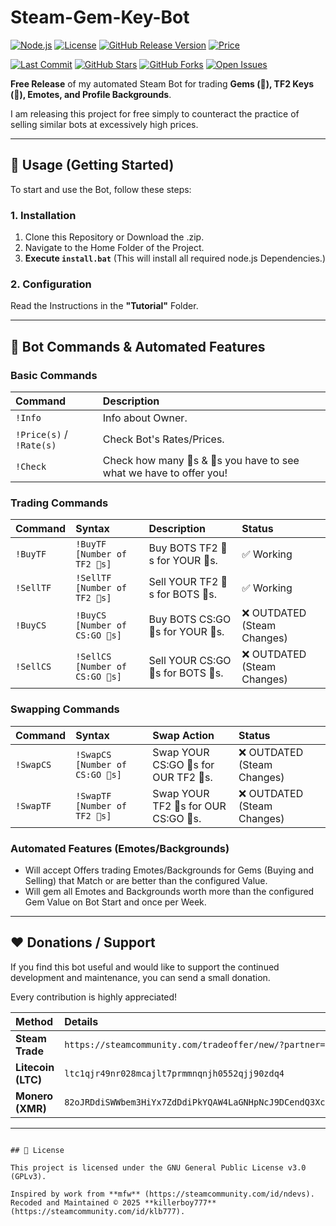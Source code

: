 # Steam-Gem-Key-Bot

[![Node.js](https://img.shields.io/badge/Node.js-v20+-green?logo=node.js)](https://nodejs.org/)
[![License](https://img.shields.io/github/license/killerboyyy777/777-Steam-Gem-Tf2key-Bot.svg?label=License)](https://github.com/killerboyboy777/777-Steam-Gem-Tf2key-Bot/blob/main/LICENSE)
[![GitHub Release Version](https://img.shields.io/github/v/release/killerboyyy777/777-Steam-Gem-Tf2key-Bot?label=Version&logo=github)](https://github.com/killerboyyy777/777-Steam-Gem-Tf2key-Bot/releases)
[![Price](https://img.shields.io/badge/Price-FREE-blue.svg)]()

[![Last Commit](https://img.shields.io/github/last-commit/killerboyyy777/777-Steam-Gem-Tf2key-Bot.svg?label=Updated)](https://github.com/killerboyyy777/777-Steam-Gem-Tf2key-Bot/commits/main)
[![GitHub Stars](https://img.shields.io/github/stars/killerboyyy777/777-Steam-Gem-Tf2key-Bot?style=social&label=Stars)](https://github.com/killerboyyy777/777-Steam-Gem-Tf2key-Bot/stargazers)
[![GitHub Forks](https://img.shields.io/github/forks/killerboyyy777/777-Steam-Gem-Tf2key-Bot?style=social&label=Forks&logo=github)](https://github.com/killerboyyy777/777-Steam-Gem-Tf2key-Bot/network/members)
[![Open Issues](https://img.shields.io/github/issues/killerboyyy777/777-Steam-Gem-Tf2key-Bot.svg?label=Issues)](https://github.com/killerboyyy777/777-Steam-Gem-Tf2key-Bot/issues)

**Free Release** of my automated Steam Bot for trading **Gems (💎), TF2 Keys (🔑), Emotes, and Profile Backgrounds**.

I am releasing this project for free simply to counteract the practice of selling similar bots at excessively high prices.

---

## 🚀 Usage (Getting Started)

To start and use the Bot, follow these steps:

### 1. Installation
1. Clone this Repository or Download the .zip.
2. Navigate to the Home Folder of the Project.
3. **Execute `install.bat`** (This will install all required node.js Dependencies.)

### 2. Configuration
Read the Instructions in the **"Tutorial"** Folder.

---

## 🤖 Bot Commands & Automated Features

### Basic Commands

| Command | Description |
| :--- | :--- |
| `!Info` | Info about Owner. |
| `!Price(s)` / `!Rate(s)` | Check Bot's Rates/Prices. |
| `!Check` | Check how many 🔑s & 💎s you have to see what we have to offer you! |

### Trading Commands

| Command | Syntax | Description | Status |
| :--- | :--- | :--- | :--- |
| `!BuyTF` | `!BuyTF [Number of TF2 🔑s]` | Buy BOTS TF2 🔑s for YOUR 💎s. | ✅ Working |
| `!SellTF` | `!SellTF [Number of TF2 🔑s]` | Sell YOUR TF2 🔑s for BOTS 💎s. | ✅ Working |
| `!BuyCS` | `!BuyCS [Number of CS:GO 🔑s]` | Buy BOTS CS:GO 🔑s for YOUR 💎s. | ❌ OUTDATED (Steam Changes) |
| `!SellCS` | `!SellCS [Number of CS:GO 🔑s]` | Sell YOUR CS:GO 🔑s for BOTS 💎s. | ❌ OUTDATED (Steam Changes) |

### Swapping Commands

| Command | Syntax | Swap Action | Status |
| :--- | :--- | :--- | :--- |
| `!SwapCS` | `!SwapCS [Number of CS:GO 🔑s]` | Swap YOUR CS:GO 🔑s for OUR TF2 🔑s. | ❌ OUTDATED (Steam Changes) |
| `!SwapTF` | `!SwapTF [Number of TF2 🔑s]` | Swap YOUR TF2 🔑s for OUR CS:GO 🔑s. | ❌ OUTDATED (Steam Changes) |

### Automated Features (Emotes/Backgrounds)

* Will accept Offers trading Emotes/Backgrounds for Gems (Buying and Selling) that Match or are better than the configured Value.
* Will gem all Emotes and Backgrounds worth more than the configured Gem Value on Bot Start and once per Week.

---

## ❤️ Donations / Support

If you find this bot useful and would like to support the continued development and maintenance, you can send a small donation.

Every contribution is highly appreciated!

| Method | Details |
| :--- | :--- |
| **Steam Trade** | `https://steamcommunity.com/tradeoffer/new/?partner=1211192445&token=T9Hiu3Oz` |
| **Litecoin (LTC)** | `ltc1qjr49nr028mcajlt7prmmnqnjh0552qjj90zdq4` |
| **Monero (XMR)** | `82oJRDdiSWWbem3HiYx7ZdDdiPkYQAW4LaGNHpNcJ9DCendQ3XcxHNYQiRMtfghYtSMmARPGqKe2ddSrhtjviTraEyGwgZ2` |

---
~~~~~~~~~~~~~~~~~~~~~~~~~~~~~~~~~~~~~~~~~~~~~~~~~~~~~~~~~~~~~~~~~~~~~~~~~~~~~~~~~~~~~~~~~~~~~~~~~~~~~~~~~~~~~~~~~~~~~~~~~~~~~~~~~~~~~~~~

## 📜 License

This project is licensed under the GNU General Public License v3.0 (GPLv3).

Inspired by work from **mfw** (https://steamcommunity.com/id/ndevs).
Recoded and Maintained © 2025 **killerboy777** (https://steamcommunity.com/id/klb777).
